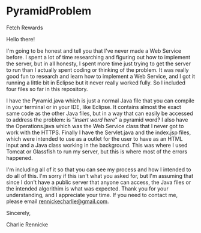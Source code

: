 # PyramidProblem
Fetch Rewards

Hello there!

I'm going to be honest and tell you that I've never made a Web Service before.  I spent a lot of time researching and figuring out how to implement the server, but in all honesty, I spent more time just trying to get the server to run than I actually spent coding or thinking of the problem.  It was really good fun to research and learn how to implement a Web Service, and I got it running a little bit in Eclipse but it never really worked fully.  So I included four files so far in this repository.  

I have the Pyramid.java which is just a normal Java file that you can compile in your terminal or in your IDE, like Eclipse.  It contains almost the exact same code as the other Java files, but in a way that can easily be accessed to address the problem: is "*insert word here*" a pyramid word?  I also have the Operations.java which was the Web Service class that I never got to work with the HTTPS.  Finally I have the Servlet.java and the index.jsp files, which were intended to use as a outlet for the user to have as an HTML input and a Java class working in the background.  This was where I used Tomcat or Glassfish to run my server, but this is where most of the errors happened.

I'm including all of it so that you can see my process and how I intended to do all of this.  I'm sorry if this isn't what you asked for, but I'm assuming that since I don't have a public server that anyone can access, the Java files or the intended algorithim is what was expected.  Thank you for your understanding, and I appreciate your time.  If you need to contact me, please email rennickecharlie@gmail.com.

Sincerely,

Charlie Rennicke

